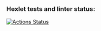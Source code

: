 ### Hexlet tests and linter status:
[![Actions Status](https://github.com/Sentenzos/java-project-71/actions/workflows/hexlet-check.yml/badge.svg)](https://github.com/Sentenzos/java-project-71/actions)